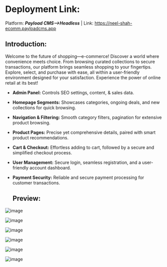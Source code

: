 # Deployment Link:
Platform: ***Payload CMS-->Headless***  | Link: https://neel-shah-ecomm.payloadcms.app

## Introduction:
Welcome to the future of shopping—e-commerce! Discover a world where convenience meets choice. From browsing curated collections to secure transactions, our platform brings seamless shopping to your fingertips. Explore, select, and purchase with ease, all within a user-friendly environment designed for your satisfaction. Experience the power of online retail at its best!

* **Admin Panel:** Controls SEO settings, content, & sales data.
  
* **Homepage Segments:** Showcases categories, ongoing deals, and new collections for quick browsing.

* **Navigation & Filtering:**  Smooth category filters, pagination for extensive product browsing.

 * **Product Pages:**  Precise yet comprehensive details, paired with smart product recommendations.

* **Cart & Checkout:**  Effortless adding to cart, followed by a secure and simplified checkout process.
 
* **User Management:**  Secure login, seamless registration, and a user-friendly account dashboard.

* **Payment Security:**  Reliable and secure payment processing for customer transactions.

  ## Preview:
  
![image](https://github.com/neelshah683/e-commerce/assets/107039743/a18c2279-ab9a-485b-aa4c-48c21f51945c)

![image](https://github.com/neelshah683/e-commerce/assets/107039743/8fcaf2e7-4f1f-4712-b61a-3187f16235ba)

![image](https://github.com/neelshah683/e-commerce/assets/107039743/f6fddc94-e89c-45ef-821c-33f5dcae0107)

![image](https://github.com/neelshah683/e-commerce/assets/107039743/1dc0ad3a-65ed-426f-8867-d3f2798f2211)

![image](https://github.com/neelshah683/e-commerce/assets/107039743/67496da9-2218-4ceb-801b-6268d60c3fee)

![image](https://github.com/neelshah683/e-commerce/assets/107039743/d7305806-0077-46b1-b1e9-aca161dcd665)



